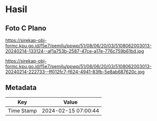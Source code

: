 # Hasil

## Foto C Plano

https://sirekap-obj-formc.kpu.go.id/f5e7/pemilu/ppwp/51/08/06/20/03/5108062003013-20240214-133124--af1a753b-2587-47ce-a17e-776c759b61bd.jpg

https://sirekap-obj-formc.kpu.go.id/f5e7/pemilu/ppwp/51/08/06/20/03/5108062003013-20240214-222733--ff012fc7-f624-4941-83fb-5e8ab687620c.jpg


## Metadata

| Key        | Value               |
| ---------- | ------------------- |
| Time Stamp | 2024-02-15 07:00:44 |



